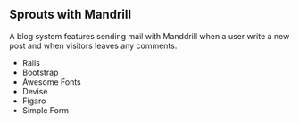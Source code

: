 ## Sprouts with Mandrill

A blog system features sending mail with Manddrill when a user write a new post and when visitors leaves any comments.

* Rails
* Bootstrap
* Awesome Fonts
* Devise
* Figaro
* Simple Form